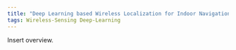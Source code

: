 ```yaml
---
title: "Deep Learning based Wireless Localization for Indoor Navigation"
tags: Wireless-Sensing Deep-Learning
---
```


Insert overview.